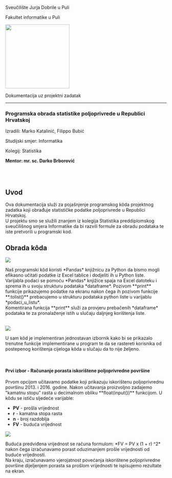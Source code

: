 
Sveučilište Jurja Dobrile u Puli

Fakultet informatike u Puli

<img src="https://cdn.discordapp.com/attachments/931310318687236126/1064306501977645076/Unipu-logo-lat.png" style="height:200px" />

Dokumentacija uz projektni zadatak

----

### Programska obrada statistike poljoprivrede u Republici Hrvatskoj
Izradili: Marko Katalinić, Filippo Bubić

Studijski smjer: Informatika

Kolegij: Statistika

<b> Mentor: mr. sc. Darko Brborović </b> 

<br>
<br>

## Uvod
<p>Ova dokumentacija služi za pojašnjenje programskog kôda projektnog zadatka koji obrađuje statističke podatke poljoprivrede u Republici Hrvatskoj. <br>
U projektu smo se služili znanjem iz kolegija Statistika preddiplomskog sveučilišnog smjera Informatike da bi razvili formule za obradu podataka te iste pretvorili u programski kod. </p>

## Obrada kôda
<img src="https://cdn.discordapp.com/attachments/935643353792532571/1080526113413005342/image.png"> <br>
<p>
Naš programski kôd koristi *Pandas* knjižnicu za Python da bismo mogli efikasno učitati podatke iz Excel tablice i dodjeliti ih u Python liste. <br>
Varijabla podaci se pomoću *Pandas* knjižice spaja na Excel datoteku i sprema ih u svoju strukturu podataka *dataframe*. Pozivom **print** funkcije prikazujemo podatke na ekranu nakon čega ih pozivom funkcije **.tolist()** prebacujemo u strukturu podataka python liste u varijablu *podaci_u_listu*. <br>
Komentirana funkcija **print** služi za provjeru prebačenih *dataframe* podataka te za pronalaženje istih u slučaju daljnjeg korištenja liste.
</p><br>

<img src="https://cdn.discordapp.com/attachments/935643353792532571/1080530375559876649/image.png">
<p>
U sam kôd je implementiran jednostavan izbornik kako bi se prikazalo trenutne funkcije implementirane u program te da se rastereti korisnika od postepenog korištenja cijeloga kôda u slučaju da to nije željeno.
</p><br>

#### Prvi izbor - Računanje porasta iskorištene poljoprivredne površine
<p>
Prvom opcijom učitavamo podatke koji prikazuju iskorištenu poljoprivrednu površinu 2013. i 2016. godine. Nakon učitavanja proizvoljno zadajemo "kamatnu stopu" rasta u decimalnom obliku **float(input())** funkcijom. U kôdu se ističu sljedeće varijable:<br>

 - **PV** - prošla vrijednost
 - **r** - kamatna stopa rasta
 - **n** - broj razdoblja
 - **FV** - buduća vrijednost
</p>
<img src="https://cdn.discordapp.com/attachments/935643353792532571/1080532927995187310/image.png">
<p>
Buduća predviđena vrijednost se računa formulom: *FV = PV x (1 + r) ^2* nakon čega izračunavamo porast oduzimanjem prošle vrijednosti od buduće vrijednosti.<br>
Na kraju, izračunavamo vjerojatnost povećanja iskorištene poljoprivredne površine dijeljenjem porasta sa prošlom vrijednosti te ispisujemo rezultate na ekran.
</p>